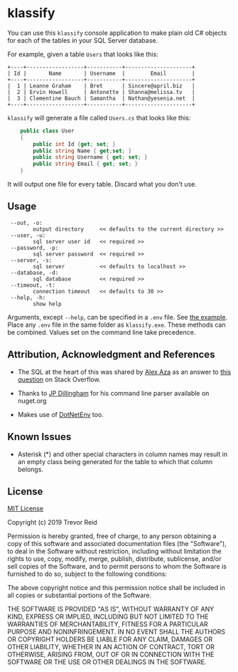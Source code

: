 # klassify

You can use this `klassify` console application to make plain old C# objects 
for each of the tables in your SQL Server database.

For example, given a table `Users` that looks like this:

```
+----+------------------+-----------+---------------------+
| Id |       Name       | Username  |        Email        |
+----+------------------+-----------+---------------------+
|  1 | Leanne Graham    | Bret      | Sincere@april.biz   |
|  2 | Ervin Howell     | Antonette | Shanna@melissa.tv   |
|  3 | Clementine Bauch | Samantha  | Nathan@yesenia.net  |
+----+------------------+-----------+---------------------+
```

`klassify` will generate a file called `Users.cs` that looks like this:

```cs
    public class User 
    {
        public int Id {get; set; }
        public string Name { get;set; }
        public string Username { get; set; }
        public string Email { get; set; }
    }
```

It will output one file for every table.  Discard what you don't use.

## Usage

```
 --out, -o:
        output directory     << defaults to the current directory >>
 --user, -u:
        sql server user id   << required >>
 --password, -p:
        sql server password  << required >>
 --server, -s:
        sql server           << defaults to localhost >>
 --database, -d:
        sql database         << required >>
 --timeout, -t:
        connection timeout   << defaults to 30 >>
 --help, -h:
        show help
```

Arguments, except `--help`, can be specified in a `.env` file. See 
[the example](./klassify/example.env). Place any `.env` file in the same folder 
as `klassify.exe`. These methods can be combined. Values set on the command 
line take precedence.

## Attribution, Acknowledgment and References

- The SQL at the heart of this was shared by [Alex Aza](https://stackoverflow.com/users/732945/alex-aza) as an answer
  to [this question](https://stackoverflow.com/questions/5873170/generate-class-from-database-table) on Stack Overflow.

- Thanks to  [JP Dillingham](https://github.com/jpdillingham) 
  for his command line parser available on nuget.org

- Makes use of [DotNetEnv](https://github.com/tonerdo/dotnet-env) too.  

## Known Issues

- Asterisk (*) and other special characters in column names may result in an 
  empty class being generated for the table to which that column belongs.

## License

[MIT License](https://choosealicense.com/licenses/mit/)

Copyright (c) 2019 Trevor Reid

Permission is hereby granted, free of charge, to any person obtaining a copy
of this software and associated documentation files (the "Software"), to deal
in the Software without restriction, including without limitation the rights
to use, copy, modify, merge, publish, distribute, sublicense, and/or sell
copies of the Software, and to permit persons to whom the Software is
furnished to do so, subject to the following conditions:

The above copyright notice and this permission notice shall be included in all
copies or substantial portions of the Software.

THE SOFTWARE IS PROVIDED "AS IS", WITHOUT WARRANTY OF ANY KIND, EXPRESS OR
IMPLIED, INCLUDING BUT NOT LIMITED TO THE WARRANTIES OF MERCHANTABILITY,
FITNESS FOR A PARTICULAR PURPOSE AND NONINFRINGEMENT. IN NO EVENT SHALL THE
AUTHORS OR COPYRIGHT HOLDERS BE LIABLE FOR ANY CLAIM, DAMAGES OR OTHER
LIABILITY, WHETHER IN AN ACTION OF CONTRACT, TORT OR OTHERWISE, ARISING FROM,
OUT OF OR IN CONNECTION WITH THE SOFTWARE OR THE USE OR OTHER DEALINGS IN THE
SOFTWARE.
